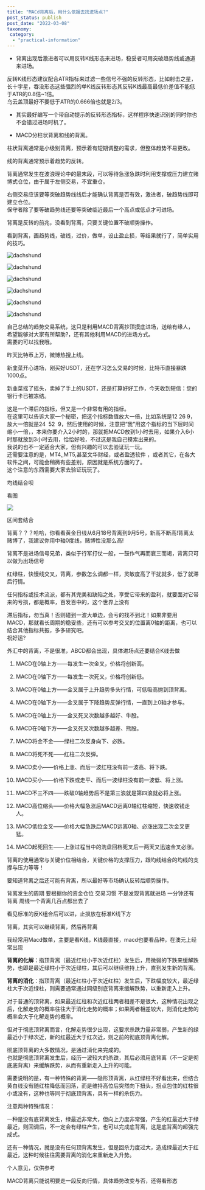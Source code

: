 ```yaml
---
title: "MACd背离后，用什么依据去找进场点?"
post_status: publish
post_date: "2022-03-08"
taxonomy:
 category: 
  - "practical-information"
---
```


- 背离出现后激进者可以用反转K线形态来进场，稳妥者可用突破趋势线或通道来进场。

反转K线形态建议配合ATR指标来过滤一些信号不强的反转形态，比如射击之星，长十字星​，吞没形态这些强烈的单K线反转形态其反转K线最高最低价差值不能低于ATR的0.8倍~1倍。  
乌云盖顶最好不要低于ATR的0.666倍也就是2/3。

- 其实最好编写一个带自动提示的反转形态指标，这样程序快速识别的同时你也不会错过进场时机了。

- MACD分柱状背离和线的背离。


柱状背离通常是小级别背离，预示着有短期调整的需求，但整体趋势不易更改。

线的背离通常预示着趋势的反转。

背离通常发生在波浪理论中的最末段，可以等待急涨急跌时利用支撑或压力建立赌博式仓位，由于属于左侧交易，不宜重仓。

右侧交易应该要等突破趋势线线后才能确认背离是否有效，激进者，破趋势线即可建立仓位。  
保守者除了要等破趋势线还要等突破临近最后一个高点或低点才可进场。

背离是反转的前兆，没看到背离，只要关键位置不破顺势操作。

看到背离，画趋势线，破线，过价，做单，设止盈止损，等结果就行了，简单实用的技巧。

![dachshund](https://cdn.fendou.la/funstoutiao/2020/11/221513293.jpg)

![dachshund](https://cdn.fendou.la/funstoutiao/2020/11/221514387.jpg)

![dachshund](https://cdn.fendou.la/funstoutiao/2020/11/221844729.jpg)

![dachshund](https://cdn.fendou.la/funstoutiao/2020/11/221844807.jpg)

![dachshund](https://cdn.fendou.la/funstoutiao/2020/11/221844745.jpg)

![dachshund](https://cdn.fendou.la/funstoutiao/2020/11/221847051.jpg)

自己总结的趋势交易系统，这只是利用MACD背离抄顶摸底进场，送给有缘人，希望能够对大家有所帮助?，还有其他利用MACD的进场方式。  
需要的可以找我哦。

昨天比特币上万，微博热搜上线。

新韭菜开心进场，刚买好USDT，还在学习怎么交易的时候，比特币直接暴跌1000点。

新韭菜摇了摇头，卖掉了手上的USDT，还是打算好好工作，今天收到短信：您的银行卡已被冻结。

这是一个滞后的指标，但又是一个非常有用的指标。  
在这里可以告诉大家一个秘密，把这个指标数值放大一倍，比如系统是12 26 9，放大一倍就是24  52  9，然后使用的时候，注意把“我”用这个指标的当下层时间缩小一倍，，本来你要介入2小时的，那就把MACD放到1小时去用，如果介入6小时那就放到3小时去用，恰恰好啦，不过这是我自己摸索出来的。  
我说的也不一定适合大家，但有兴趣的可以去验证玩一玩。  
还需要注意的是，MT4,,MT5,甚至文华财经，或者盈透软件 ，或者其它，在各大软件之间，可能会稍微有些差别，原因就是系统方面的了。  
这个注意的东西需要大家去验证玩玩了。

均线结合呗

看图

![](https://cdn.fendou.la/funstoutiao/2020/11/182052755.jpg)

区间套结合

背离？？？哈哈，你看看黄金日线从6月18号背离到9月5号，新高不断高!背离太赌博了，我建议你用中轴0度线，赌博性没那么高!

背离不是进场信号兄弟，类似于行军打仗一般，一鼓作气再而衰三而竭，背离只可以做为出场信号

红绿柱，快慢线交叉，背离，参数怎么调都一样，灵敏度高了干扰就多，低了就滞后行情。

任何指标或技术流派，都有其完美和缺陷之处，享受它带来的盈利，就要面对它带来的亏损，都是概率，百发百中的，这个世界上没有

滞后指标，勿当真！否则碰到一波大单边，会亏的找不到北！如果非要用MACD，那就看长周期的稳妥些，还有可以参考交叉的位置离0轴的距离，也可以结合其他指标共振，多多研究吧。  
祝好运?

外汇中的背离，不是很准，ABCD都会出现，具体进场点还要结合K线去做

1. MACD在0轴上方——每发生一次金叉，价格将创新高。

2. MACD在0轴下方——每发生一次死叉，价格将创新低。

3. MACD在0轴上方——金叉属于上升趋势多头行情，可低吸高抛到顶背离。

4. MACD在0轴下方——金叉属于下降趋势反弹行情，一直到上0轴才参与。

5. MACD在0轴上方——金叉死叉次数越多越好、牛股。

6. MACD在0轴下方——金叉死叉次数越多越差、熊股。

7. MACD将金不金——绿柱二次反身向下、必跌。

8. MACD将死不死——红柱二次反弹。

9. MACD卖小——价格上涨、而后一波红柱没有前一波高、将下跌。

10. MACD买小——价格下跌或走平、而后一波绿柱没有前一波低、将上涨。

11. MACD不三不四——跌破0轴趋势后不是第三浪就是第四浪就必将上涨。

12. MACD高位缩头——价格大幅急涨后MACD远离0轴红柱缩短，快速收钱走人。

13. MACD低位金叉——价格大幅急跌后MACD远离0轴、必涨出现二次金叉更猛。

14. MACD起死回生——上涨过程当中的洗盘回档死叉后一两天又迅速金叉必涨。

背离的使用通常与关键价位相结合，关键价格的支撑压力，跟均线结合的均线的支撑与压力等等！

要知道背离之后还可能有背离，所以最好等市场确认反转后顺势操作。

背离发生的周期 要根据你的资金仓位 交易习惯 不是发现背离就进场 一分钟还有背离 周线一个背离几百点都出去了

看见标准的反K组合后可以进，止损放在标准K线下方

背离，其实可以继续背离，然后再背离

我经常用Macd做单，主要是看K线，K线最直接，macd也要看品种，在澳元上经常出现

**背离的化解**：指顶背离（最近红柱小于次近红柱）发生后，用微弱的下跌来缓解跌势，也即是最近绿柱小于次近绿柱，其后可以继续维持上升，直到发生新的背离。

**背离的消化**：指顶背离（最近红柱小于次近红柱）发生后，下跌幅度较大，最近绿柱大于次近绿柱，则需要通常通过同级别底背离来缓解跌势，以重新走入上升。

对于普通的顶背离，如果最近红柱和次近红柱两者相差不是很大，这种情况出现之后，化解走势的概率往往大于消化走势的概率；如果两者相差较大，则消化走势的概率会大于化解走势的概率。

但对于彻底顶背离而言，化解走势很少出现，这要求杀跌力量非常弱，产生新的绿最近小于绿次近，新的红最近大于红次近，则之前的彻底顶背离化解。

彻底顶背离的大多数情况，是通过消化来完成的。  
也就是彻底顶背离发生后，经历一波较大的杀跌，其后必须用底背离（不一定是彻底底背离）来缓解跌势，从而有重新走入上升的可能。

需要说明的是，有一种特殊的背离——隐形顶背离，从红绿柱不好看出来，但结合黄白线没有随红柱降低而回落，而是维持高位后突然向下扭头，拐点包住的红柱很小或没有，这种也等同于彻底顶背离，具有一样的杀伤力。

注意两种特殊情况：

一种是没有底背离发生，绿最近非常大，但向上力度非常强，产生的红最近大于绿最近，则回调后，不一定会有绿柱产生，也可以完成底背离，这是底背离的超强完成式。

还有一种情况，就是没有任何顶背离发生，但是回杀力度过大，造成绿最近大于红最近，这种时候往往需要背离的消化来重新走入升势。

个人意见，仅供参考

MACD背离只能说明要走一段反向行情，具体趋势改变与否，还得看形态

